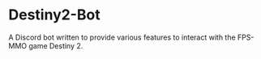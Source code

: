 # Destiny2-Bot
A Discord bot written to provide various features to interact with the FPS-MMO game Destiny 2.
